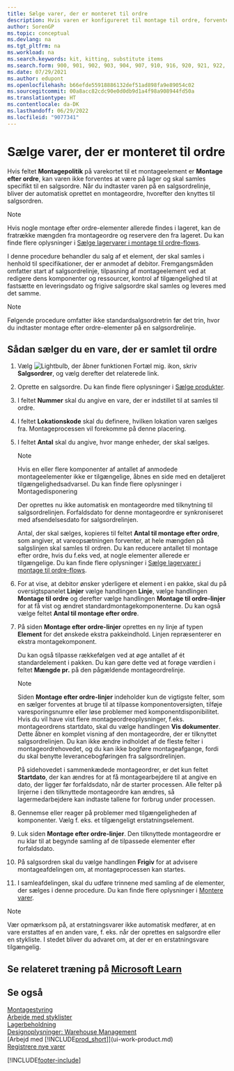 ```yaml
---
title: Sælge varer, der er monteret til ordre
description: Hvis varen er konfigureret til montage til ordre, forventes varen derefter ikke at være på lager, og den skal samles specifikt til en salgsordre.
author: SorenGP
ms.topic: conceptual
ms.devlang: na
ms.tgt_pltfrm: na
ms.workload: na
ms.search.keywords: kit, kitting, substitute items
ms.search.form: 900, 901, 902, 903, 904, 907, 910, 916, 920, 921, 922, 923, 940, 941, 942, 930, 931, 932, 914, 915, 905
ms.date: 07/29/2021
ms.author: edupont
ms.openlocfilehash: b66efde55918886132def51ad898fa9e89054c02
ms.sourcegitcommit: 00a8acc82cdc90e0d0db9d1a4f98a908944fd50a
ms.translationtype: HT
ms.contentlocale: da-DK
ms.lasthandoff: 06/29/2022
ms.locfileid: "9077341"
---
```

# <a name="sell-items-assembled-to-order"></a>Sælge varer, der er monteret til ordre

Hvis feltet **Montagepolitik** på varekortet til et montageelement er **Montage efter ordre**, kan varen ikke forventes at være på lager og skal samles specifikt til en salgsordre. Når du indtaster varen på en salgsordrelinje, bliver der automatisk oprettet en montageordre, hvorefter den knyttes til salgsordren.  

> [!NOTE]  
>  Hvis nogle montage efter ordre-elementer allerede findes i lageret, kan de fratrække mængden fra montageordre og reservere den fra lageret. Du kan finde flere oplysninger i [Sælge lagervarer i montage til ordre-flows](assembly-how-to-sell-assemble-to-order-items-and-inventory-items-together.md).  

I denne procedure behandler du salg af et element, der skal samles i henhold til specifikationer, der er anmodet af debitor. Fremgangsmåden omfatter start af salgsordrelinje, tilpasning af montageelement ved at redigere dens komponenter og ressourcer, kontrol af tilgængelighed til at fastsætte en leveringsdato og frigive salgsordre skal samles og leveres med det samme.  

> [!NOTE]  
>  Følgende procedure omfatter ikke standardsalgsordretrin før det trin, hvor du indtaster montage efter ordre-elementer på en salgsordrelinje.  

## <a name="to-sell-an-item-that-is-assembled-to-order"></a>Sådan sælger du en vare, der er samlet til ordre

1.  Vælg ![Lightbulb, der åbner funktionen Fortæl mig.](media/ui-search/search_small.png "Fortæl mig, hvad du vil foretage dig") ikon, skriv **Salgsordrer**, og vælg derefter det relaterede link.  
2.  Oprette en salgsordre. Du kan finde flere oplysninger i [Sælge produkter](sales-how-sell-products.md).  
3.  I feltet **Nummer** skal du angive en vare, der er indstillet til at samles til ordre.  
4.  I feltet **Lokationskode** skal du definere, hvilken lokation varen sælges fra. Montageprocessen vil forekomme på denne placering.  
5.  I feltet **Antal** skal du angive, hvor mange enheder, der skal sælges.  

    > [!NOTE]  
    >  Hvis en eller flere komponenter af antallet af anmodede montageelementer ikke er tilgængelige, åbnes en side med en detaljeret tilgængelighedsadvarsel. Du kan finde flere oplysninger i Montagedisponering  

    Der oprettes nu ikke automatisk en montageordre med tilknytning til salgsordrelinjen. Forfaldsdato for denne montageordre er synkroniseret med afsendelsesdato for salgsordrelinjen.  

    Antal, der skal sælges, kopieres til feltet **Antal til montage efter ordre**, som angiver, at vareopsætningen forventer, at hele mængden på salgslinjen skal samles til ordren. Du kan reducere antallet til montage efter ordre, hvis du f.eks ved, at nogle elementer allerede er tilgængelige. Du kan finde flere oplysninger i [Sælge lagervarer i montage til ordre-flows](assembly-how-to-sell-inventory-items-in-assemble-to-order-flows.md).  

6.  For at vise, at debitor ønsker yderligere et element i en pakke, skal du på oversigtspanelet **Linjer** vælge handlingen **Linje**, vælge handlingen **Montage til ordre** og derefter vælge handlingen **Montage til ordre-linjer** for at få vist og ændret standardmontagekomponenterne. Du kan også vælge feltet **Antal til montage efter ordre**.  
7.  På siden **Montage efter ordre-linjer** oprettes en ny linje af typen **Element** for det ønskede ekstra pakkeindhold. Linjen repræsenterer en ekstra montagekomponent.  

    Du kan også tilpasse rækkefølgen ved at øge antallet af ét standardelement i pakken. Du kan gøre dette ved at forøge værdien i feltet **Mængde pr.** på den pågældende montageordrelinje.  

    > [!NOTE]  
    >  Siden **Montage efter ordre-linjer** indeholder kun de vigtigste felter, som en sælger forventes at bruge til at tilpasse komponentoversigten, tilføje varesporingsnumre eller løse problemer med komponentdisponibilitet. Hvis du vil have vist flere montageordreoplysninger, f.eks. montageordrens startdato, skal du vælge handlingen **Vis dokumenter**. Dette åbner en komplet visning af den montageordre, der er tilknyttet salgsordrelinjen. Du kan ikke ændre indholdet af de fleste felter i montageordrehovedet, og du kan ikke bogføre montageafgange, fordi du skal benytte leverancebogføringen fra salgsordrelinjen.  
    >   
    >  På sidehovedet i sammenkædede montageordrer, er det kun feltet **Startdato**, der kan ændres for at få montagearbejdere til at angive en dato, der ligger før forfaldsdato, når de starter processen. Alle felter på linjerne i den tilknyttede montageordre kan ændres, så lagermedarbejdere kan indtaste tallene for forbrug under processen.  

8.  Gennemse eller reager på problemer med tilgængeligheden af komponenter. Vælg f. eks. et tilgængeligt erstatningselement.  
9. Luk siden **Montage efter ordre-linjer**. Den tilknyttede montageordre er nu klar til at begynde samling af de tilpassede elementer efter forfaldsdato.  
10. På salgsordren skal du vælge handlingen **Frigiv** for at advisere montageafdelingen om, at montageprocessen kan startes.  
11. I samleafdelingen, skal du udføre trinnene med samling af de elementer, der sælges i denne procedure. Du kan finde flere oplysninger i [Montere varer](assembly-how-to-assemble-items.md).  

> [!NOTE]  
> Vær opmærksom på, at erstatningsvarer ikke automatisk medfører, at en vare erstattes af en anden vare, f. eks. når der oprettes en salgsordre eller en stykliste. I stedet bliver du advaret om, at der er en erstatningsvare tilgængelig.

## <a name="see-related-training-at-microsoft-learn"></a>Se relateret træning på [Microsoft Learn](/learn/modules/assemble-to-order-dynamics-365-business-central/)

## <a name="see-also"></a>Se også

[Montagestyring](assembly-assemble-items.md)  
[Arbejde med styklister](inventory-how-work-BOMs.md)  
[Lagerbeholdning](inventory-manage-inventory.md)  
[Designoplysninger: Warehouse Management](design-details-warehouse-management.md)  
[Arbejd med [!INCLUDE[prod_short](includes/prod_short.md)]](ui-work-product.md)  
[Registrere nye varer](inventory-how-register-new-items.md)

[!INCLUDE[footer-include](includes/footer-banner.md)]
